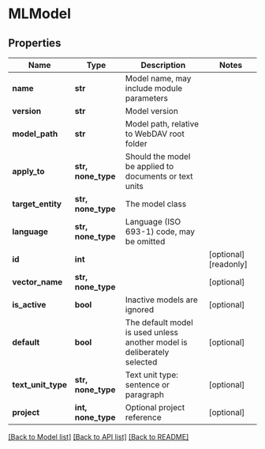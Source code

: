# MLModel


## Properties
Name | Type | Description | Notes
------------ | ------------- | ------------- | -------------
**name** | **str** | Model name, may include module parameters | 
**version** | **str** | Model version | 
**model_path** | **str** | Model path, relative to WebDAV root folder | 
**apply_to** | **str, none_type** | Should the model be applied to documents or text units | 
**target_entity** | **str, none_type** | The model class | 
**language** | **str, none_type** | Language (ISO 693-1) code, may be omitted | 
**id** | **int** |  | [optional] [readonly] 
**vector_name** | **str, none_type** |  | [optional] 
**is_active** | **bool** | Inactive models are ignored | [optional] 
**default** | **bool** | The default model is used unless another model is deliberately selected | [optional] 
**text_unit_type** | **str, none_type** | Text unit type: sentence or paragraph | [optional] 
**project** | **int, none_type** | Optional project reference | [optional] 

[[Back to Model list]](../README.md#documentation-for-models) [[Back to API list]](../README.md#documentation-for-api-endpoints) [[Back to README]](../README.md)


